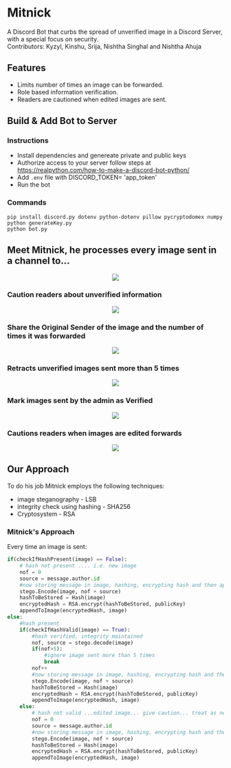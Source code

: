 # Mitnick
A Discord Bot that curbs the spread of unverified image in a Discord Server, with a special focus on security. \
Contributors: Kyzyl, Kinshu, Srija, Nishtha Singhal and Nishtha Ahuja

## Features
- Limits number of times an image can be forwarded.
- Role based information verification.
- Readers are cautioned when edited images are sent.

## Build & Add Bot to Server

### Instructions
- Install dependencies and genereate private and public keys
- Authorize access to your server follow steps at https://realpython.com/how-to-make-a-discord-bot-python/ 
- Add `.env` file with DISCORD_TOKEN= 'app_token'
- Run the bot

### Commands
```
pip install discord.py dotenv python-dotenv pillow pycryptodomex numpy
python generateKey.py
python bot.py
```

## Meet Mitnick, he processes every image sent in a channel to...

<p align="middle" float="left">
<img src="https://github.com/kyzylmonteiro/Mitnick/blob/main/demo/processing.gif"  />
</p>

### Caution readers about unverified information
<p align="middle" float="left">
<img src="https://github.com/kyzylmonteiro/Mitnick/blob/main/demo/nonAdminLevel.png"  />
</p>

### Share the Original Sender of the image and the number of times it was forwarded
<p align="middle" float="left">
<img src="https://github.com/kyzylmonteiro/Mitnick/blob/main/demo/infoFeature.png" />
</p>

### Retracts unverified images sent more than 5 times 
<p align="middle" float="left">
<img src="https://github.com/kyzylmonteiro/Mitnick/blob/main/demo/retractionFeature.png" />
</p>

### Mark images sent by the admin as Verified
<p align="middle" float="left">
<img src="https://github.com/kyzylmonteiro/Mitnick/blob/main/demo/adminLevel.png" />
</p>

### Cautions readers when images are edited forwards
<p align="middle" float="left">
<img src="https://github.com/kyzylmonteiro/Mitnick/blob/main/demo/editedImage.png"  />
</p>

## Our Approach
To do his job Mitnick employs the following techniques:
- image steganography - LSB
- integrity check using hashing - SHA256
- Cryptosystem - RSA

### Mitnick's Approach 
Every time an image is sent:
```python
if(checkIfHashPresent(image) == False):
    # hash not present .... i.e. new image
    nof = 0
    source = message.author.id
    #now storing message in image, hashing, encrypting hash and then appending to image
    stego.Encode(image, nof + source)
    hashToBeStored = Hash(image)
    encryptedHash = RSA.encrypt(hashToBeStored, publicKey)
    appendToImage(encryptedHash, image)
else: 
    #hash present
    if(checkIfHashValid(image) == True):
        #hash verified, integrity maintained
        nof, source = stego.decode(image)
        if(nof>5):
            #ignore image sent more than 5 times
            break
        nof++
        #now storing message in image, hashing, encrypting hash and then appending to image
        stego.Encode(image, nof + source)
        hashToBeStored = Hash(image)
        encryptedHash = RSA.encrypt(hashToBeStored, publicKey)
        appendToImage(encryptedHash, image)
    else:
        # hash not valid ...edited image... give caution... treat as new image
        nof = 0
        source = message.author.id
        #now storing message in image, hashing, encrypting hash and then appending to image
        stego.Encode(image, nof + source)
        hashToBeStored = Hash(image)
        encryptedHash = RSA.encrypt(hashToBeStored, publicKey)
        appendToImage(encryptedHash, image)

```





